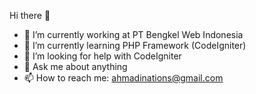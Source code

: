 Hi there 👋

- 🔭 I’m currently working at PT Bengkel Web Indonesia
- 🌱 I’m currently learning PHP Framework (CodeIgniter)
- 🤔 I’m looking for help with CodeIgniter 
- 💬 Ask me about anything
- 📫 How to reach me: ahmadinations@gmail.com

